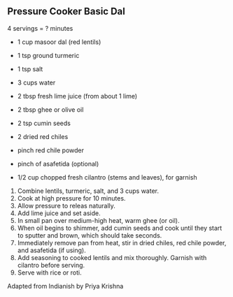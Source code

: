 ## Pressure Cooker Basic Dal

4 servings = ? minutes

* 1 cup masoor dal (red lentils)
* 1 tsp ground turmeric
* 1 tsp salt
* 3 cups water
* 2 tbsp fresh lime juice (from about 1 lime)

* 2 tbsp ghee or olive oil
* 2 tsp cumin seeds
* 2 dried red chiles
* pinch red chile powder
* pinch of asafetida (optional)
* 1/2 cup chopped fresh cilantro (stems and leaves), for garnish

1. Combine lentils, turmeric, salt, and 3 cups water.
2. Cook at high pressure for 10 minutes.
3. Allow pressure to releas naturally.
4. Add lime juice and set aside.
5. In small pan over medium-high heat, warm ghee (or oil).
6. When oil begins to shimmer, add cumin seeds and cook until they start to sputter and brown, which should take seconds.
7. Immediately remove pan from heat, stir in dried chiles, red chile powder, and asafetida (if using).
8. Add seasoning to cooked lentils and mix thoroughly. Garnish with cilantro before serving.
9. Serve with rice or roti.

Adapted from Indianish by Priya Krishna
